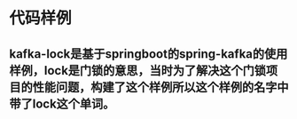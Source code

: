 # 代码样例
## kafka-lock是基于springboot的spring-kafka的使用样例，lock是门锁的意思，当时为了解决这个门锁项目的性能问题，构建了这个样例所以这个样例的名字中带了lock这个单词。
